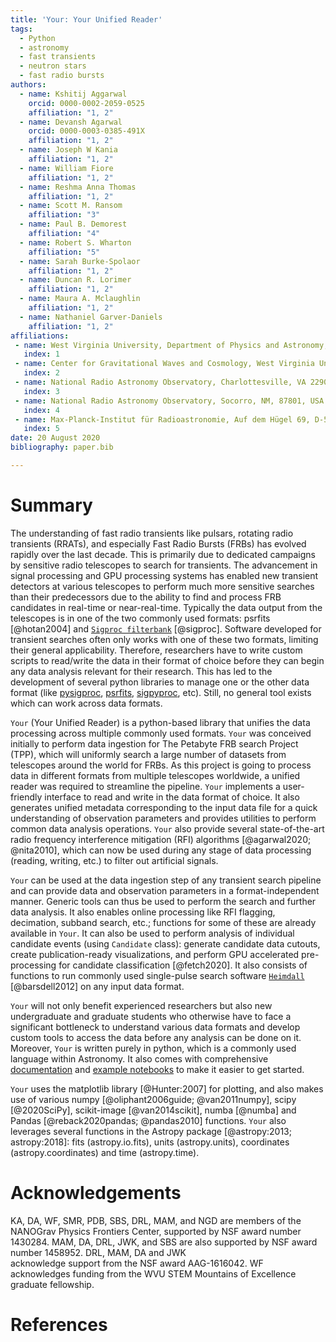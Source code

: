 ```yaml
---
title: 'Your: Your Unified Reader'
tags:
  - Python
  - astronomy
  - fast transients
  - neutron stars
  - fast radio bursts
authors:
  - name: Kshitij Aggarwal
    orcid: 0000-0002-2059-0525
    affiliation: "1, 2" 
  - name: Devansh Agarwal
    orcid: 0000-0003-0385-491X
    affiliation: "1, 2"
  - name: Joseph W Kania
    affiliation: "1, 2"
  - name: William Fiore
    affiliation: "1, 2"
  - name: Reshma Anna Thomas
    affiliation: "1, 2"
  - name: Scott M. Ransom
    affiliation: "3"
  - name: Paul B. Demorest
    affiliation: "4"
  - name: Robert S. Wharton
    affiliation: "5" 
  - name: Sarah Burke-Spolaor
    affiliation: "1, 2"
  - name: Duncan R. Lorimer
    affiliation: "1, 2"
  - name: Maura A. Mclaughlin
    affiliation: "1, 2"
  - name: Nathaniel Garver-Daniels
    affiliation: "1, 2"
affiliations:
 - name: West Virginia University, Department of Physics and Astronomy, P. O. Box 6315, Morgantown 26506, WV, USA
   index: 1
 - name: Center for Gravitational Waves and Cosmology, West Virginia University, Chestnut Ridge Research Building, Morgantown 26506, WV, USA
   index: 2
 - name: National Radio Astronomy Observatory, Charlottesville, VA 22903, USA
   index: 3
 - name: National Radio Astronomy Observatory, Socorro, NM, 87801, USA
   index: 4
 - name: Max-Planck-Institut für Radioastronomie, Auf dem Hügel 69, D-53121 Bonn, Germany
   index: 5
date: 20 August 2020
bibliography: paper.bib

---
```



# Summary
The understanding of fast radio transients like pulsars, rotating radio transients (RRATs), and especially Fast Radio Bursts (FRBs) 
has evolved rapidly over the last decade. This is primarily due to dedicated campaigns by sensitive radio telescopes to 
search for transients. 
The advancement in signal processing and GPU processing systems has enabled new transient detectors at various 
telescopes to perform much more sensitive searches than their predecessors due to the ability to find and process FRB 
candidates in real-time or near-real-time. Typically the data output from the telescopes is in one of the two commonly
 used formats: psrfits [@hotan2004] and [`Sigproc filterbank`](http://sigproc.sourceforge.net/) [@sigproc]. Software developed for
  transient searches often only works with one of these two formats, limiting their general applicability. 
  Therefore, researchers have to write custom scripts to read/write the data in their format of choice before 
  they can begin any data analysis relevant for their 
 research. This has led to the development of several python libraries to manage one or the other data format (like 
 [pysigproc](https://github.com/demorest/pysigproc), 
[psrfits](https://github.com/scottransom/presto/blob/master/python/presto/psrfits.py), 
[sigpyproc](https://github.com/FRBs/sigpyproc3), etc). Still, no general tool exists which can work across data formats.

`Your` (Your Unified Reader) is a python-based library that unifies the data processing across multiple commonly 
used formats. `Your` was conceived initially to perform data ingestion for The Petabyte FRB search Project (TPP), which 
will uniformly search a large number of datasets from telescopes around the world for FRBs. As this 
project is going to process data in different formats from multiple telescopes worldwide, a unified reader was 
required to streamline the pipeline. `Your` implements a user-friendly interface to read and write in the data format 
of choice. It also generates unified metadata corresponding to the input data file for a quick 
understanding of observation parameters and provides utilities to perform common data analysis operations. `Your` also 
provide several state-of-the-art radio frequency interference mitigation (RFI) algorithms [@agarwal2020; @nita2010], which 
can now be used during any stage of data processing (reading, writing, etc.) to filter out artificial signals.

`Your` can be used at the data ingestion step of any transient search pipeline and can provide data and observation 
parameters in a format-independent manner. Generic tools can thus be used to perform the search and further data 
analysis. It also enables online processing like RFI flagging, decimation, subband search, etc.; functions for some 
of these are already available in `Your`. It can also be used to perform analysis of individual candidate events (using 
`Candidate` class): generate candidate data cutouts, create publication-ready visualizations, and perform GPU accelerated 
pre-processing for candidate classification [@fetch2020]. It also consists of functions to run commonly used single-pulse search 
software [`Heimdall`](https://sourceforge.net/projects/heimdall-astro/) [@barsdell2012] on any input data format.

`Your` will not only benefit experienced researchers but also new undergraduate and graduate students who otherwise 
have to face a significant bottleneck to understand various data formats and develop custom tools
to access the data before any analysis can be done on it. Moreover, `Your` is written purely in python, which is a 
commonly used language within Astronomy. It also comes with comprehensive 
[documentation](https://devanshkv.github.io/your/) and 
[example notebooks](https://github.com/devanshkv/your/tree/master/examples) to make it easier to get started.
 

`Your` uses the matplotlib library [@Hunter:2007] for plotting, and also makes use of various 
numpy [@oliphant2006guide; @van2011numpy], scipy [@2020SciPy], scikit-image [@van2014scikit], numba [@numba] and 
Pandas [@reback2020pandas; @pandas2010] functions. `Your` also leverages several functions in the 
Astropy package [@astropy:2013; astropy:2018]: fits (astropy.io.fits), units (astropy.units), 
coordinates (astropy.coordinates) and time (astropy.time). 


# Acknowledgements
KA, DA, WF, SMR, PDB, SBS, DRL, MAM, and NGD are members of the NANOGrav Physics Frontiers Center, supported by NSF 
award number 1430284. MAM, DA, DRL, JWK, and SBS are also supported by NSF award number 1458952. DRL, MAM, DA and JWK  
acknowledge support from the NSF award AAG-1616042. WF acknowledges funding from the WVU STEM Mountains of Excellence 
graduate fellowship.

# References
